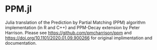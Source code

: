 # PPM.jl

Julia translation of the Prediction by Partial Matching (PPM) algorithm implementation (in R and C++) and PPM-Decay extension by Peter Harrison. 
Please see https://github.com/pmcharrison/ppm and https://doi.org/10.1101/2020.01.09.900266 for original implimentation and documentation.
